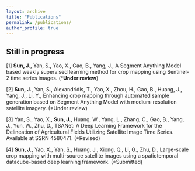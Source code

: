 ```yaml
---
layout: archive
title: "Publications"
permalink: /publications/
author_profile: true
---
```


## Still in progress
[1]	**Sun, J.**, Yan, S., Yao, X., Gao, B., Yang, J., A Segment Anything Model based weakly supervised learning method for crop mapping using Sentinel-2 time series images. (***Under review**)

[2]	**Sun, J.**, Yan, S., Alexandridis, T., Yao, X., Zhou, H., Gao, B., Huang, J., Yang, J., Li, Y., Enhancing crop mapping through automated sample generation based on Segment Anything Model with medium-resolution satellite imagery. (*Under review)

[3]	Yan, S., Yao, X., **Sun, J.**, Huang, W., Yang, L., Zhang, C., Gao, B., Yang, J., Yun, W., Zhu, D., TSANet: A Deep Learning Framework for the Delineation of Agricultural Fields Utilizing Satellite Image Time Series. Available at SSRN 4580471. (*Revised)

[4]	**Sun, J.**, Yao, X., Yan, S., Huang, J., Xiong, Q., Li, G., Zhu, D., Large-scale crop mapping with multi-source satellite images using a spatiotemporal datacube-based deep learning framework. (*Submitted)

<!--
{% if author.googlescholar %}
  You can also find my articles on <u><a href="{{author.googlescholar}}">my Google Scholar profile</a>.</u>
{% endif %}
{% include base_path %}
{% for post in site.publications reversed %}
  {% include archive-single.html %}
{% endfor %}
-->
